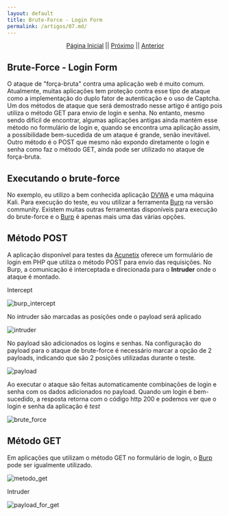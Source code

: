 ```yaml
---
layout: default
title: Brute-Force - Login Form
permalink: /artigos/07.md/
---
```

  
  
<p align="center">
 <a href="https://carineconstantino.github.io/cybersecurity/">Página Inicial</a>
 || 
 <a href="https://carineconstantino.github.io/cybersecurity/">Próximo</a>  
 || 
 <a href="https://carineconstantino.github.io/cybersecurity/artigos/06.md">Anterior</a>   
</p>

## Brute-Force - Login Form 

O ataque de "força-bruta" contra uma aplicação web é muito comum. Atualmente, muitas aplicações tem proteção contra esse tipo de ataque como a implementação do duplo fator de autenticação e o uso de Captcha. Um dos métodos de ataque que será demostrado nesse artigo é antigo pois utiliza o método GET para envio de login e senha. No entanto, mesmo sendo difícil de encontrar, algumas aplicações antigas ainda mantém esse método no formulário de login e, quando se encontra uma aplicação assim, a possibilidade bem-sucedida de um ataque é grande, senão inevitável. Outro método é o POST que mesmo não expondo diretamente o login e senha como faz o método GET, ainda pode ser utilizado no ataque de força-bruta. 

## Executando o brute-force

No exemplo, eu utilizo a bem conhecida aplicação [DVWA](http://www.dvwa.co.uk) e uma máquina Kali. Para execução do teste, eu vou utilizar a ferramenta [Burp](https://portswigger.net/burp) na versão community. Existem muitas outras ferramentas disponíveis para execução do brute-force e o [Burp](https://portswigger.net/burp) é apenas mais uma das várias opções. 

## Método POST

A aplicação disponível para testes da [Acunetix](https://www.acunetix.com) oferece um formulário de login em PHP que utiliza o método POST para envio das requisições. No Burp, a comunicação é interceptada e direcionada para o **Intruder** onde o ataque é montado. 

Intercept 

![burp_intercept](https://carineconstantino.github.io/cybersecurity/artigos/imagens/burp_intercept.png)

No intruder são marcadas as posições onde o payload será aplicado

![intruder](https://carineconstantino.github.io/cybersecurity/artigos/imagens/intruder.png)

No payload são adicionados os logins e senhas. Na configuração do payload para o ataque de brute-force é necessário marcar a opção de 2 payloads, indicando que são 2 posições utilizadas durante o teste. 

![payload](https://carineconstantino.github.io/cybersecurity/artigos/imagens/payload.png)

Ao executar o ataque são feitas automaticamente combinações de login e senha com os dados adicionados no payload. Quando um login é bem-sucedido, a resposta retorna com o código http 200 e podemos ver que o login e senha da aplicação é _test_

![brute_force](https://carineconstantino.github.io/cybersecurity/artigos/imagens/brute_force.png)

## Método GET

Em aplicações que utilizam o método GET no formulário de login, o [Burp](https://portswigger.net/burp) pode ser igualmente utilizado.

![metodo_get](https://carineconstantino.github.io/cybersecurity/artigos/imagens/metodo_get.png)

Intruder 

![payload_for_get](https://carineconstantino.github.io/cybersecurity/artigos/imagens/payload_for_get.png)















